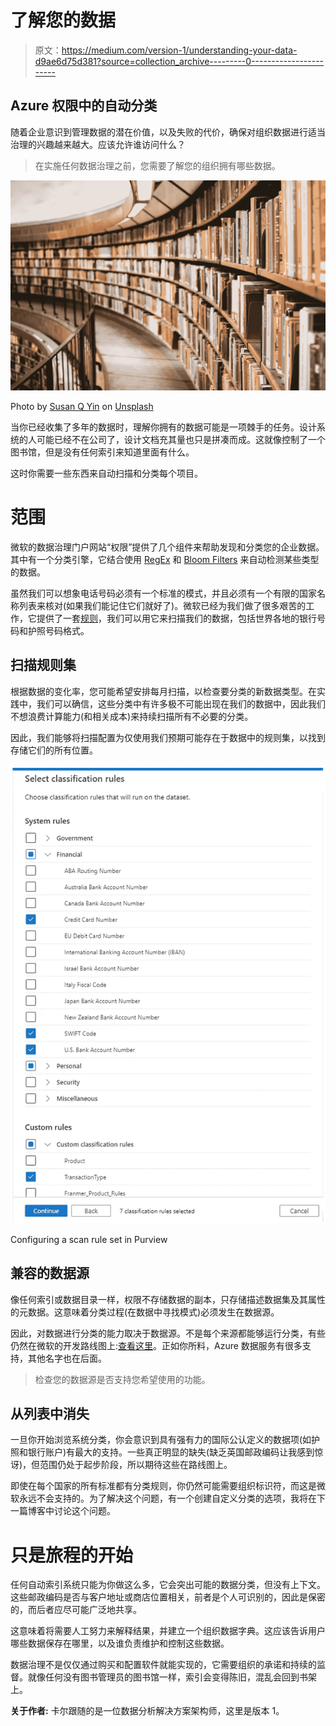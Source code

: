 # 了解您的数据

> 原文：<https://medium.com/version-1/understanding-your-data-d9ae6d75d381?source=collection_archive---------0----------------------->

## Azure 权限中的自动分类

随着企业意识到管理数据的潜在价值，以及失败的代价，确保对组织数据进行适当治理的兴趣越来越大。应该允许谁访问什么？

> 在实施任何数据治理之前，您需要了解您的组织拥有哪些数据。

![](img/dee9d8f569664199f9534d99da79a64a.png)

Photo by [Susan Q Yin](https://unsplash.com/@syinq?utm_source=unsplash&utm_medium=referral&utm_content=creditCopyText) on [Unsplash](https://unsplash.com/s/photos/library?utm_source=unsplash&utm_medium=referral&utm_content=creditCopyText)

当你已经收集了多年的数据时，理解你拥有的数据可能是一项棘手的任务。设计系统的人可能已经不在公司了，设计文档充其量也只是拼凑而成。这就像控制了一个图书馆，但是没有任何索引来知道里面有什么。

这时你需要一些东西来自动扫描和分类每个项目。

# 范围

微软的数据治理门户网站“权限”提供了几个组件来帮助发现和分类您的企业数据。其中有一个分类引擎，它结合使用 [RegEx](https://en.wikipedia.org/wiki/Regular_expression) 和 [Bloom Filters](https://en.wikipedia.org/wiki/Bloom_filter) 来自动检测某些类型的数据。

虽然我们可以想象电话号码必须有一个标准的模式，并且必须有一个有限的国家名称列表来核对(如果我们能记住它们就好了)。微软已经为我们做了很多艰苦的工作，它提供了一套[规则](https://docs.microsoft.com/en-us/azure/purview/supported-classifications)，我们可以用它来扫描我们的数据，包括世界各地的银行号码和护照号码格式。

## 扫描规则集

根据数据的变化率，您可能希望安排每月扫描，以检查要分类的新数据类型。在实践中，我们可以确信，这些分类中有许多极不可能出现在我们的数据中，因此我们不想浪费计算能力(和相关成本)来持续扫描所有不必要的分类。

因此，我们能够将扫描配置为仅使用我们预期可能存在于数据中的规则集，以找到存储它们的所有位置。

![](img/3d92c3bf38f4c282ab134c125ff80712.png)

Configuring a scan rule set in Purview

## 兼容的数据源

像任何索引或数据目录一样，权限不存储数据的副本，只存储描述数据集及其属性的元数据。这意味着分类过程(在数据中寻找模式)必须发生在数据源。

因此，对数据进行分类的能力取决于数据源。不是每个来源都能够运行分类，有些仍然在微软的开发路线图上:[查看这里](https://docs.microsoft.com/en-us/azure/purview/microsoft-purview-connector-overview)。正如你所料，Azure 数据服务有很多支持，其他名字也在后面。

> 检查您的数据源是否支持您希望使用的功能。

## 从列表中消失

一旦你开始浏览系统分类，你会意识到具有强有力的国际公认定义的数据项(如护照和银行账户)有最大的支持。一些真正明显的缺失(缺乏英国邮政编码让我感到惊讶)，但范围仍处于起步阶段，所以期待这些在路线图上。

即使在每个国家的所有标准都有分类规则，你仍然可能需要组织标识符，而这是微软永远不会支持的。为了解决这个问题，有一个创建自定义分类的选项，我将在下一篇博客中讨论这个问题。

# 只是旅程的开始

任何自动索引系统只能为你做这么多，它会突出可能的数据分类，但没有上下文。这些邮政编码是否与客户地址或商店位置相关，前者是个人可识别的，因此是保密的，而后者应尽可能广泛地共享。

这意味着将需要人工努力来解释结果，并建立一个组织数据字典。这应该告诉用户哪些数据保存在哪里，以及谁负责维护和控制这些数据。

数据治理不是仅仅通过购买和配置软件就能实现的，它需要组织的承诺和持续的监督。就像任何没有图书管理员的图书馆一样，索引会变得陈旧，混乱会回到书架上。

**关于作者:** 卡尔跟随的是一位数据分析解决方案架构师，这里是版本 1。